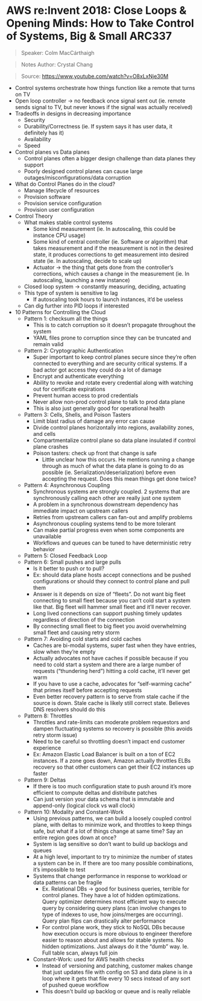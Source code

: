 # AWS re:Invent 2018: Close Loops & Opening Minds: How to Take Control of Systems, Big & Small ARC337

> Speaker: Colm MacCárthaigh

> Notes Author: Crystal Chang

> Source: https://www.youtube.com/watch?v=O8xLxNje30M

* Control systems orchestrate how things function like a remote that turns on TV
* Open loop controller -> no feedback once signal sent out (ie. remote sends signal to TV, but never knows if the signal was actually received)
* Tradeoffs in designs in decreasing importance
    * Security
    * Durability/Correctness (ie. If system says it has user data, it definitely has it)
    * Availability
    * Speed
* Control planes vs Data planes
    * Control planes often a bigger design challenge than data planes they support
    * Poorly designed control planes can cause large outages/misconfigurations/data corruption
* What do Control Planes do in the cloud?
    * Manage lifecycle of resources
    * Provision software
    * Provision service configuration
    * Provision user configuration
* Control Theory
    * What makes stable control systems
        * Some kind measurement (ie. In autoscaling, this could be instance CPU usage)
        * Some kind of central controller (ie. Software or algorithm) that takes measurement and if the measurement is not in the desired state, it produces corrections to get measurement into desired state (ie. In autoscaling, decide to scale up)
        * Actuator -> the thing that gets done from the controller’s corrections, which causes a change in the measurement (ie. In autoscaling, launching a new instance)
    * Closed loop system -> constantly measuring, deciding, actuating
    * This type of system is sensitive to lag
        * If autoscaling took hours to launch instances, it’d be useless
    * Can dig further into PID loops if interested
* 10 Patterns for Controlling the Cloud
    * Pattern 1: checksum all the things
        * This is to catch corruption so it doesn’t propagate throughout the system
        * YAML files prone to corruption since they can be truncated and remain valid
    * Pattern 2: Cryptographic Authentication
        * Super important to keep control planes secure since they’re often connected to everything and are security critical systems. If a bad actor got access they could do a lot of damage
        * Encrypt and authenticate everything
        * Ability to revoke and rotate every credential along with watching out for certificate expirations
        * Prevent human access to prod credentials
        * Never allow non-prod control plane to talk to prod data plane
        * This is also just generally good for operational health
    * Pattern 3: Cells, Shells, and Poison Tasters
        * Limit blast radius of damage any error can cause
        * Divide control planes horizontally into regions, availability zones, and cells
        * Compartmentalize control plane so data plane insulated if control plane crashes
        * Poison tasters: check up front that change is safe
            * Little unclear how this occurs. He mentions running a change through as much of what the data plane is going to do as possible (ie. Serialization/deserialization) before even accepting the request. Does this mean things get done twice?
    * Pattern 4: Asynchronous Coupling
        * Synchronous systems are strongly coupled. 2 systems that are synchronously calling each other are really just one system
        * A problem in a synchronous downstream dependency has immediate impact on upstream callers
        * Retries from upstream callers can fan-out and amplify problems
        * Asynchronous coupling systems tend to be more tolerant
        * Can make partial progress even when some components are unavailable
        * Workflows and queues can be tuned to have deterministic retry behavior
    * Pattern 5: Closed Feedback Loop
    * Pattern 6: Small pushes and large pulls
        * Is it better to push or to pull?
        * Ex: should data plane hosts accept connections and be pushed configurations or should they connect to control plane and pull them
        * Answer is it depends on size of “fleets”. Do not want big fleet connecting to small fleet because you can’t cold start a system like that. Big fleet will hammer small fleet and it’ll never recover.
        * Long lived connections can support pushing timely updates regardless of direction of the connection
        * By connecting small fleet to big fleet you avoid overwhelming small fleet and causing retry storm
    * Pattern 7: Avoiding cold starts and cold caches
        * Caches are bi-modal systems, super fast when they have entries, slow when they’re empty
        * Actually advocates not have caches if possible because if you need to cold start a system and there are a large number of requests (“thundering herd”) hitting a cold cache, it’ll never get warm
        * If you have to use a cache, advocates for “self-warming cache” that primes itself before accepting requests
        * Even better recovery pattern is to serve from stale cache if the source is down. Stale cache is likely still correct state. Believes DNS resolvers should do this
    * Pattern 8: Throttles
        * Throttles and rate-limits can moderate problem requestors and dampen fluctuating systems so recovery is possible (this avoids retry storm issue)
        * Need to be careful so throttling doesn’t impact end customer experience
        * Ex: Amazon Elastic Load Balancer is built on a ton of EC2 instances. If a zone goes down, Amazon actually throttles ELBs recovery so that other customers can get their EC2 instances up faster
    * Pattern 9: Deltas
        * If there is too much configuration state to push around it’s more efficient to compute deltas and distribute patches
        * Can just version your data schema that is immutable and append-only (logical clock vs wall clock)
    * Pattern 10: Modality and Constant-Work
        * Using previous patterns, we can build a loosely coupled control plane, with deltas to minimize work, and throttles to keep things safe, but what if a lot of things change at same time? Say an entire region goes down at once?
        * System is lag sensitive so don’t want to build up backlogs and queues
        * At a high level, important to try to minimize the number of states a system can be in. If there are too many possible combinations, it’s impossible to test
        * Systems that change performance in response to workload or data patterns can be fragile
            * Ex. Relational DBs -> good for business queries, terrible for control planes. They have a lot of hidden optimizations. Query optimizer determines most efficient way to execute query by considering query plans (can involve changes to type of indexes to use, how joins/merges are occurring). Query plan flips can drastically alter performance
            * For control plane work, they stick to NoSQL DBs because how execution occurs is more obvious to engineer therefore easier to reason about and allows for stable systems. No hidden optimizations. Just always do it the “dumb” way. Ie. Full table scan, always full join
        * Constant-Work: used for AWS health checks
            * Instead of versioning and patching, customer makes change that just updates file with config on S3 and data plane is in a loop where it gets that file every 10 secs instead of any sort of pushed queue workflow
            * This doesn't build up backlog or queue and is really reliable

